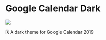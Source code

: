 # Google Calendar Dark

![](https://img.shields.io/badge/version-0.0.1-green.svg)

🗓 A dark theme for Google Calendar 2019
